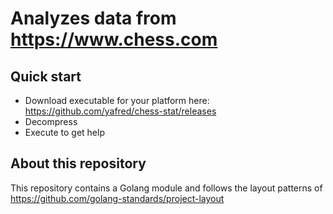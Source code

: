 # Analyzes data from https://www.chess.com

## Quick start

* Download executable for your platform here: https://github.com/yafred/chess-stat/releases
* Decompress
* Execute to get help

## About this repository

This repository contains a Golang module and follows the layout patterns of https://github.com/golang-standards/project-layout
